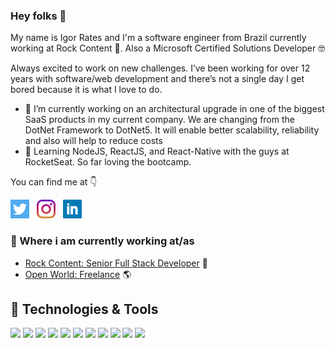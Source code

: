 ### Hey folks 👋

My name is Igor Rates and I'm a software engineer from Brazil currently working at Rock Content 🚀. 
Also a Microsoft Certified Solutions Developer 🤓

Always excited to work on new challenges. I’ve been working for over 12 years with software/web development and there’s not a single day I get bored because it is what I love to do.

- 🔭 I’m currently working on an architectural upgrade in one of the biggest SaaS products in my current company. We are changing from the DotNet Framework to DotNet5. It will enable better scalability, reliability and also will help to reduce costs
- 🏫 Learning NodeJS, ReactJS, and React-Native with the guys at RocketSeat. So far loving the bootcamp.

You can find me at 👇
<p>
<a href="https://twitter.com/igorrates"><img height="30" src="https://github.com/igorrates/igorrates/blob/main/twitter.png"></a>&nbsp;&nbsp;
<a href="https://instagram.com/igorates"><img height="30" src="https://github.com/igorrates/igorrates/blob/main/instagram.jpg"></a>&nbsp;&nbsp;
<a href="https://www.linkedin.com/in/igorrates/"><img height="30" src="https://github.com/igorrates/igorrates/blob/main/linkedin.png"></a>
</p>

### 💼 Where i am currently working at/as
- [Rock Content: Senior Full Stack Developer](https://rockcontent.com) 💼 
- [Open World: Freelance](https://igorrates.com) 🌎

## 🔧 Technologies & Tools
![](https://img.shields.io/badge/.NET-informational?style=flat&logo=.net&color=gray)
![](https://img.shields.io/badge/Javascript-informational?style=flat&logo=javascript&color=gray)
![](https://img.shields.io/badge/TypeScript-informational?style=flat&logo=typescript&color=gray)
![](https://img.shields.io/badge/NodeJS-informational?style=flat&logo=node.js&color=gray)
![](https://img.shields.io/badge/React-informational?style=flat&logo=react&color=gray)
![](https://img.shields.io/badge/PostgreSQL-informational?style=flat&logo=postgresql&color=gray)
![](https://img.shields.io/badge/Sql%20Server-informational?style=flat&logo=microsoft-sql-server&color=gray)
![](https://img.shields.io/badge/Git-informational?style=flat&logo=git&color=gray)
![](https://img.shields.io/badge/Amazon%20AWS-informational?style=flat&logo=amazon-aws&color=gray)
![](https://img.shields.io/badge/Docker-informational?style=flat&logo=docker&color=gray)
![](https://img.shields.io/badge/Kubernets-informational?style=flat&logo=kubernets&color=gray)

<!--
### 💻 What i am currently/done working on
- [Ion Interactive](https://ion.rockcontent.com/)
- [Personal WebSite](https://igorrates.com)

## &#x1f4c8; GitHub Stats

<a href="https://github.com/igorrates/igorrates">
  <img align="center" src="https://github-readme-stats.vercel.app/api?username=igorrates&show_icons=true&line_height=27&count_private=true&theme=dracula" alt="Igor Rates GitHub Stats" />
</a>  
-->
